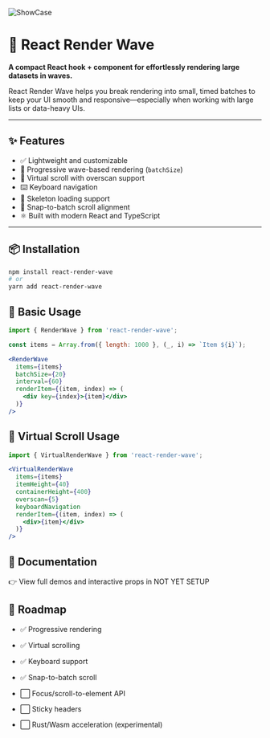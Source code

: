 ![ShowCase](https://dev-intj.github.io/images/RenderWave/showcase.png)

# 🌊 React Render Wave

**A compact React hook + component for effortlessly rendering large datasets in waves.**

React Render Wave helps you break rendering into small, timed batches to keep your UI smooth and responsive—especially when working with large lists or data-heavy UIs.

---

## ✨ Features

- ✅ Lightweight and customizable
- 🌊 Progressive wave-based rendering (`batchSize`)
- 🧠 Virtual scroll with overscan support
- ⌨️ Keyboard navigation
- 🦴 Skeleton loading support
- 🧲 Snap-to-batch scroll alignment
- ⚛️ Built with modern React and TypeScript

---

## 📦 Installation

```bash
npm install react-render-wave
# or
yarn add react-render-wave
```


## 🧪 Basic Usage

```jsx
import { RenderWave } from 'react-render-wave';

const items = Array.from({ length: 1000 }, (_, i) => `Item ${i}`);

<RenderWave
  items={items}
  batchSize={20}
  interval={60}
  renderItem={(item, index) => (
    <div key={index}>{item}</div>
  )}
/>
```

## 🔁 Virtual Scroll Usage

```jsx
import { VirtualRenderWave } from 'react-render-wave';

<VirtualRenderWave
  items={items}
  itemHeight={40}
  containerHeight={400}
  overscan={5}
  keyboardNavigation
  renderItem={(item, index) => (
    <div>{item}</div>
  )}
/>
```

## 📘 Documentation

👉 View full demos and interactive props in NOT YET SETUP

## 🧩 Roadmap

- ✅ Progressive rendering

- ✅ Virtual scrolling

- ✅ Keyboard support

- ✅ Snap-to-batch scroll

- ⬜ Focus/scroll-to-element API

- ⬜ Sticky headers

- ⬜ Rust/Wasm acceleration (experimental)

